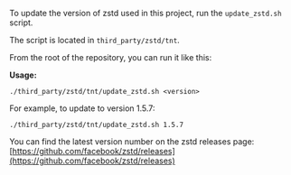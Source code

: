 To update the version of zstd used in this project, run the `update_zstd.sh` script.

The script is located in `third_party/zstd/tnt`.

From the root of the repository, you can run it like this:

**Usage:**
```shell
./third_party/zstd/tnt/update_zstd.sh <version>
```

For example, to update to version 1.5.7:
```shell
./third_party/zstd/tnt/update_zstd.sh 1.5.7
```

You can find the latest version number on the zstd releases page:
[https://github.com/facebook/zstd/releases](https://github.com/facebook/zstd/releases)
